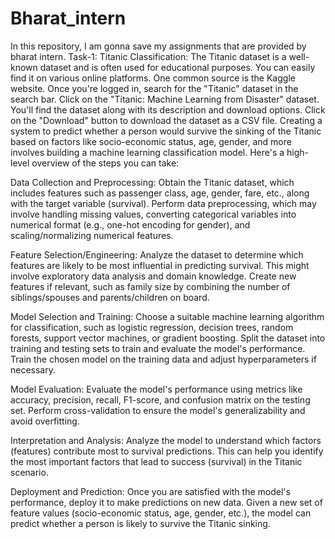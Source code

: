 # Bharat_intern
In this repository, I am gonna save my assignments that are provided by bharat intern. 
Task-1:
Titanic Classification:
The Titanic dataset is a well-known dataset and is often used for educational purposes. You can easily find it on various online platforms. One common source is the Kaggle website.
Once you're logged in, search for the "Titanic" dataset in the search bar.
Click on the "Titanic: Machine Learning from Disaster" dataset. You'll find the dataset along with its description and download options.
Click on the "Download" button to download the dataset as a CSV file.
Creating a system to predict whether a person would survive the sinking of the Titanic based on factors like socio-economic status, age, gender, and more involves building a machine learning classification model. Here's a high-level overview of the steps you can take:

Data Collection and Preprocessing:
Obtain the Titanic dataset, which includes features such as passenger class, age, gender, fare, etc., along with the target variable (survival).
Perform data preprocessing, which may involve handling missing values, converting categorical variables into numerical format (e.g., one-hot encoding for gender), and scaling/normalizing numerical features.

Feature Selection/Engineering:
Analyze the dataset to determine which features are likely to be most influential in predicting survival. This might involve exploratory data analysis and domain knowledge.
Create new features if relevant, such as family size by combining the number of siblings/spouses and parents/children on board.

Model Selection and Training:
Choose a suitable machine learning algorithm for classification, such as logistic regression, decision trees, random forests, support vector machines, or gradient boosting.
Split the dataset into training and testing sets to train and evaluate the model's performance.
Train the chosen model on the training data and adjust hyperparameters if necessary.

Model Evaluation:
Evaluate the model's performance using metrics like accuracy, precision, recall, F1-score, and confusion matrix on the testing set.
Perform cross-validation to ensure the model's generalizability and avoid overfitting.

Interpretation and Analysis:
Analyze the model to understand which factors (features) contribute most to survival predictions. This can help you identify the most important factors that lead to success (survival) in the Titanic scenario.

Deployment and Prediction:
Once you are satisfied with the model's performance, deploy it to make predictions on new data.
Given a new set of feature values (socio-economic status, age, gender, etc.), the model can predict whether a person is likely to survive the Titanic sinking.
